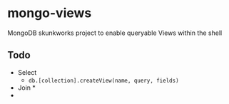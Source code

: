 # mongo-views
MongoDB skunkworks project to enable queryable Views within the shell

Todo
----
* Select
  * `db.[collection].createView(name, query, fields)`
* Join
  * 
* 
